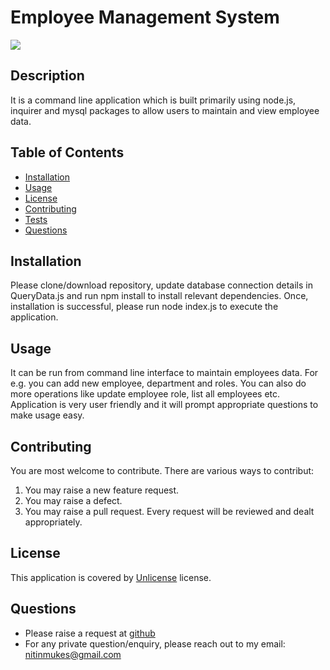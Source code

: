 # Employee Management System
[![](https://img.shields.io/badge/License-Unlicense-green)](#license)
## Description
It is a command line application which is built primarily using node.js, inquirer and mysql packages to allow users to maintain and view employee data.
## Table of Contents
* [Installation](#installation)
* [Usage](#usage)
* [License](#license)
* [Contributing](#contributing)
* [Tests](#tests)
* [Questions](#questions)
## Installation
Please clone/download repository, update database connection details in QueryData.js and run npm install to install relevant dependencies. Once, installation is successful, please run node index.js to execute the application.
## Usage
It can be run from command line interface to maintain employees data. For e.g. you can add new employee, department and roles. You can also do more operations like update employee role, list all employees etc. Application is very user friendly and it will prompt appropriate questions to make usage easy.
## Contributing
You are most welcome to contribute. There are various ways to contribut:
1. You may raise a new feature request.
2. You may raise a defect.
3. You may raise a pull request.
Every request will be reviewed and dealt appropriately.
## License
This application is covered by [Unlicense](./LICENSE) license.
## Questions
* Please raise a request at [github](https://github.com/nitinmuk)
* For any private question/enquiry, please reach out to my email: nitinmukes@gmail.com